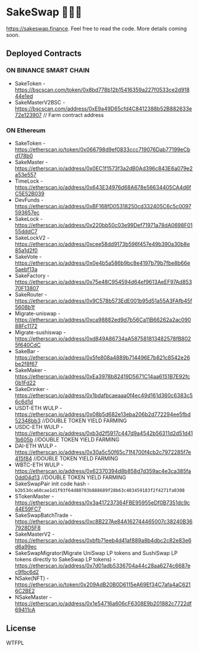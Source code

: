 # SakeSwap 🍶🍶🍶

https://sakeswap.finance. Feel free to read the code. More details coming soon.

## Deployed Contracts

### ON BINANCE SMART CHAIN

- SakeToken - https://bscscan.com/token/0x8bd778b12b15416359a227f0533ce2d91844e1ed
- SakeMasterV2BSC - https://bscscan.com/address/0xE9a49D65cfd4C8412388b52B882633e72e123907 // Farm contract address

### ON Ethereum

- SakeToken - https://etherscan.io/token/0x066798d9ef0833ccc719076Dab77199eCbd178b0
- SakeMaster - https://etherscan.io/address/0x0EC1f1573f3a2dB0Ad396c843E6a079e2a53e557
- TimeLock - https://etherscan.io/address/0x643E34976d68A678e56634405CA4d6fC5E52B039
- DevFunds - https://etherscan.io/address/0xBF168fD05318250cd332405C6c5c0097593657ec
- SakeLock - https://etherscan.io/address/0x220bb50c03e99Def71971a78dA0698F0155dddC7
- SakeLockV2 - https://etherscan.io/address/0xcee58dd9173b596f457e49b390a30b8e85a1d2f0
- SakeVote - https://etherscan.io/address/0x0e4b5a586b9bc8e4197b79b7fbe8b66e5aebf13a
- SakeFactory - https://etherscan.io/address/0x75e48C954594d64ef9613AeEF97Ad85370F13807
- SakeRouter - https://etherscan.io/address/0x9C578b573EdE001b95d51a55A3FAfb45f5608b1f
- Migrate-uniswap - https://etherscan.io/address/0xca98882ed9d7b56Ca11B66262a2ac09088Fc1172
- Migrate-sushiswap - https://etherscan.io/address/0xd849A86734aA587581813482578fB8025f640CdC
- SakeBar - https://etherscan.io/address/0x5fe808a4889b714496E7b821c8542e26be2f8f67
- SakeMaker - https://etherscan.io/address/0xEa3978b82419D5671C14aa6151B7E92fc0b1Fd22
- SakeDrinker - https://etherscan.io/address/0x1bdafbcaeaaa0f4ec49d161d360c6383c56c6d1d
- USDT-ETH WULP - https://etherscan.io/address/0x08b5d682e13eba206b2d772294ee5fbd52348bb3   //DOUBLE TOKEN YIELD FARMING
- USDC-ETH WULP - https://etherscan.io/address/0xb3d2f5917c447d9a4542b56311d2d51d411b605b   //DOUBLE TOKEN YIELD FARMING
- DAI-ETH WULP - https://etherscan.io/address/0x30a5c50f65c71f4700f4cb2c7972285f7e415f84    //DOUBLE TOKEN YIELD FARMING
- WBTC-ETH WULP - https://etherscan.io/address/0x62370394d8b858d7d359ac4e3ca385fa0dd04d13   //DOUBLE TOKEN YIELD FARMING
- SakeSwapPair init code hash - `b2b53dca60cae1d1f93f64d80703b888689f28b63c483459183f2f4271fa0308`
- STokenMaster - https://etherscan.io/address/0x3a417237364FBE95955eDf0B7351dc9c44E59FC7
- SakeSwapBatchTrade - https://etherscan.io/address/0xc8B227Ae84A162744465007c38240B367928D5F8
- SakeMasterV2 - https://etherscan.io/address/0xbfb71eeb4d41af889a8b4dbc2c82e83e6d6a99ec
- SakeSwapMigrator(Migrate UniSwap LP tokens and SushiSwap LP tokens directly to SakeSwap LP tokens) - https://etherscan.io/address/0x7d01adb5336704a44c28aa6274c6687ec9fbc6d2   
- NSake(NFT) - https://etherscan.io/token/0x209AdB20B0D6115eA69Ef34C7afa4aC6216C2BE2
- NSakeMaster - https://etherscan.io/address/0x1e54716a606cF6308E9b201882c7722df69411cA

## License

WTFPL

